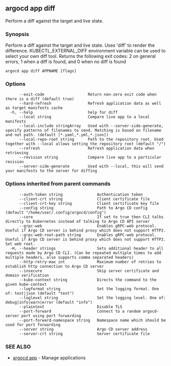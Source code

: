 ## argocd app diff

Perform a diff against the target and live state.

### Synopsis

Perform a diff against the target and live state.
Uses 'diff' to render the difference. KUBECTL_EXTERNAL_DIFF environment variable can be used to select your own diff tool.
Returns the following exit codes: 2 on general errors, 1 when a diff is found, and 0 when no diff is found

```
argocd app diff APPNAME [flags]
```

### Options

```
      --exit-code                   Return non-zero exit code when there is a diff (default true)
      --hard-refresh                Refresh application data as well as target manifests cache
  -h, --help                        help for diff
      --local string                Compare live app to a local manifests
      --local-include stringArray   Used with --server-side-generate, specify patterns of filenames to send. Matching is based on filename and not path. (default [*.yaml,*.yml,*.json])
      --local-repo-root string      Path to the repository root. Used together with --local allows setting the repository root (default "/")
      --refresh                     Refresh application data when retrieving
      --revision string             Compare live app to a particular revision
      --server-side-generate        Used with --local, this will send your manifests to the server for diffing
```

### Options inherited from parent commands

```
      --auth-token string               Authentication token
      --client-crt string               Client certificate file
      --client-crt-key string           Client certificate key file
      --config string                   Path to Argo CD config (default "/home/user/.config/argocd/config")
      --core                            If set to true then CLI talks directly to Kubernetes instead of talking to Argo CD API server
      --grpc-web                        Enables gRPC-web protocol. Useful if Argo CD server is behind proxy which does not support HTTP2.
      --grpc-web-root-path string       Enables gRPC-web protocol. Useful if Argo CD server is behind proxy which does not support HTTP2. Set web root.
  -H, --header strings                  Sets additional header to all requests made by Argo CD CLI. (Can be repeated multiple times to add multiple headers, also supports comma separated headers)
      --http-retry-max int              Maximum number of retries to establish http connection to Argo CD server
      --insecure                        Skip server certificate and domain verification
      --kube-context string             Directs the command to the given kube-context
      --logformat string                Set the logging format. One of: text|json (default "text")
      --loglevel string                 Set the logging level. One of: debug|info|warn|error (default "info")
      --plaintext                       Disable TLS
      --port-forward                    Connect to a random argocd-server port using port forwarding
      --port-forward-namespace string   Namespace name which should be used for port forwarding
      --server string                   Argo CD server address
      --server-crt string               Server certificate file
```

### SEE ALSO

* [argocd app](argocd_app.md)	 - Manage applications

